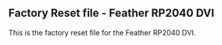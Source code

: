 ## Factory Reset file - Feather RP2040 DVI

This is the factory reset file for the Feather RP2040 DVI.